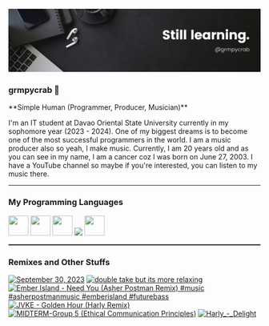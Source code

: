 <p><img src = "img-src/banner.png"></p>

### grmpycrab 🦀
<p>**Simple Human (Programmer, Producer, Musician)**

I'm an IT student at Davao Oriental State University currently in my sophomore year (2023 - 2024). One of my biggest dreams is to become one of the most successful programmers in the world. I am a music producer also so yeah, I make music. Currently, I am 20 years old and as you can see in my name, I am a cancer coz I was born on June 27, 2003. I have a YouTube channel so maybe if you're interested, you can listen to my music there.

---
### My Programming Languages

<p align="left">
<img src="https://cdn.jsdelivr.net/gh/devicons/devicon/icons/java/java-original.svg" width="40" height="40"/>
<img src="https://cdn.jsdelivr.net/gh/devicons/devicon/icons/python/python-original.svg" width="40" height="40"/>
<img src="https://cdn.jsdelivr.net/gh/devicons/devicon/icons/html5/html5-original.svg" width="40" height="40""/>
<img src="https://cdn.jsdelivr.net/gh/devicons/devicon/icons/css3/css3-original.svg" width="40 height="40"/>
<img src="https://cdn.jsdelivr.net/gh/devicons/devicon/icons/javascript/javascript-original.svg" width="40" height="40"/>
</p>

<hr style="border:1px solid gray">

### Remixes and Other Stuffs

<!-- BEGIN YOUTUBE-CARDS -->
[![September 30, 2023](https://ytcards.demolab.com/?id=Rk4yRT0F0aA&title=September+30%2C+2023&lang=en&timestamp=1696035268&background_color=%230d1117&title_color=%23ffffff&stats_color=%23dedede&max_title_lines=1&width=250&border_radius=5 "September 30, 2023")](https://www.youtube.com/watch?v=Rk4yRT0F0aA)
[![double take but its more relaxing](https://ytcards.demolab.com/?id=3ZQkM0sCkWg&title=double+take+but+its+more+relaxing&lang=en&timestamp=1692266541&background_color=%230d1117&title_color=%23ffffff&stats_color=%23dedede&max_title_lines=1&width=250&border_radius=5 "double take but its more relaxing")](https://www.youtube.com/watch?v=3ZQkM0sCkWg)
[![Ember Island - Need You (Asher Postman Remix) #music #asherpostmanmusic #emberisland #futurebass](https://ytcards.demolab.com/?id=GuxQzW9YXK0&title=Ember+Island+-+Need+You+%28Asher+Postman+Remix%29+%23music+%23asherpostmanmusic+%23emberisland+%23futurebass&lang=en&timestamp=1691750218&background_color=%230d1117&title_color=%23ffffff&stats_color=%23dedede&max_title_lines=1&width=250&border_radius=5 "Ember Island - Need You (Asher Postman Remix) #music #asherpostmanmusic #emberisland #futurebass")](https://www.youtube.com/watch?v=GuxQzW9YXK0)
[![JVKE  - Golden Hour (Harly Remix)](https://ytcards.demolab.com/?id=c9vv5B2J25Q&title=JVKE++-+Golden+Hour+%28Harly+Remix%29&lang=en&timestamp=1691121350&background_color=%230d1117&title_color=%23ffffff&stats_color=%23dedede&max_title_lines=1&width=250&border_radius=5 "JVKE  - Golden Hour (Harly Remix)")](https://www.youtube.com/watch?v=c9vv5B2J25Q)
[![MIDTERM-Group 5 (Ethical Communication Principles)](https://ytcards.demolab.com/?id=b2IH9rW3YBk&title=MIDTERM-Group+5+%28Ethical+Communication+Principles%29&lang=en&timestamp=1681450976&background_color=%230d1117&title_color=%23ffffff&stats_color=%23dedede&max_title_lines=1&width=250&border_radius=5 "MIDTERM-Group 5 (Ethical Communication Principles)")](https://www.youtube.com/watch?v=b2IH9rW3YBk)
[![Harly_-_Delight](https://ytcards.demolab.com/?id=4SF15vjMUJs&title=Harly_-_Delight&lang=en&timestamp=1676183761&background_color=%230d1117&title_color=%23ffffff&stats_color=%23dedede&max_title_lines=1&width=250&border_radius=5 "Harly_-_Delight")](https://www.youtube.com/watch?v=4SF15vjMUJs)
<!-- END YOUTUBE-CARDS -->